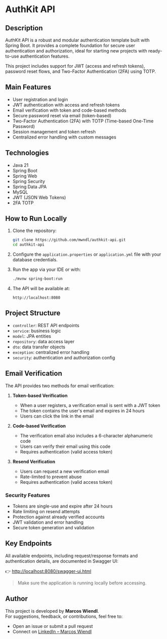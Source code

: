 # AuthKit API

## Description

AuthKit API is a robust and modular authentication template built with Spring Boot. It provides a complete foundation for secure user authentication and authorization, ideal for starting new projects with ready-to-use authentication features.

This project includes support for JWT (access and refresh tokens), password reset flows, and Two-Factor Authentication (2FA) using TOTP.

## Main Features

-   User registration and login
-   JWT authentication with access and refresh tokens
-   Email verification with token and code-based methods
-   Secure password reset via email (token-based)
-   Two-Factor Authentication (2FA) with TOTP (Time-based One-Time Password)
-   Session management and token refresh
-   Centralized error handling with custom messages

## Technologies

-   Java 21
-   Spring Boot
-   Spring Web
-   Spring Security
-   Spring Data JPA
-   MySQL
-   JWT (JSON Web Tokens)
-   2FA TOTP

## How to Run Locally

1. Clone the repository:
    ```bash
    git clone https://github.com/mwndl/authkit-api.git
    cd authkit-api
    ```

2. Configure the `application.properties` or `application.yml` file with your database credentials.

3. Run the app via your IDE or with:
    ```bash
    ./mvnw spring-boot:run
    ```

4. The API will be available at:
    ```
    http://localhost:8080
    ```

## Project Structure

-   `controller`: REST API endpoints
-   `service`: business logic
-   `model`: JPA entities
-   `repository`: data access layer
-   `dto`: data transfer objects
-   `exception`: centralized error handling
-   `security`: authentication and authorization config

## Email Verification

The API provides two methods for email verification:

1. **Token-based Verification**
   - When a user registers, a verification email is sent with a JWT token
   - The token contains the user's email and expires in 24 hours
   - Users can click the link in the email

2. **Code-based Verification**
   - The verification email also includes a 6-character alphanumeric code
   - Users can verify their email using this code
   - Requires authentication (valid access token)

3. **Resend Verification**
   - Users can request a new verification email
   - Rate-limited to prevent abuse
   - Requires authentication (valid access token)

### Security Features

- Tokens are single-use and expire after 24 hours
- Rate limiting on resend attempts
- Protection against already verified accounts
- JWT validation and error handling
- Secure token generation and validation

## Key Endpoints

All available endpoints, including request/response formats and authentication details, are documented in Swagger UI:

👉 [http://localhost:8080/swagger-ui.html](http://localhost:8080/swagger-ui.html)

> Make sure the application is running locally before accessing.

## Author

This project is developed by **Marcos Wiendl**.  
For suggestions, feedback, or contributions, feel free to:

-   Open an issue or submit a pull request
-   Connect on [LinkedIn – Marcos Wiendl](https://www.linkedin.com/in/marcoswiendl)
